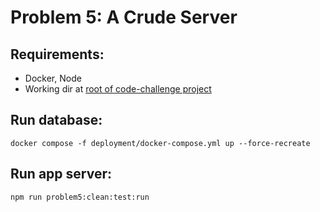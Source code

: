 # Problem 5: A Crude Server
## Requirements:
- Docker, Node
- Working dir at [root of code-challenge project](../../readme.md)

## Run database:
```
docker compose -f deployment/docker-compose.yml up --force-recreate
```
## Run app server:
```
npm run problem5:clean:test:run
```